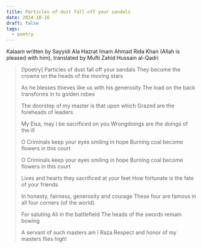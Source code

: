 ```yaml
---
title: Particles of dust fall off your sandals
date: 2024-10-16
draft: false
tags:
  - poetry
---
```


Kalaam written by Sayyidi Ala Hazrat Imam Ahmad Rida Khan (Allah is pleased with him), translated by Mufti Zahid Hussain al-Qadri

> [!poetry]
> Particles of dust fall off your sandals 
> They become the crowns on the heads of the moving stars
> 
> As he blesses thieves like us with his generosity 
> The load on the back transforms in to golden robes
> 
> The doorstep of my master is that upon which
> Grazed are the foreheads of leaders
> 
> My Eisa, may I be sacrificed on you 
> Wrongdoings are the doings of the ill
> 
> O Criminals keep your eyes smiling in hope
> Burning coal become flowers in this court
> 
> O Criminals keep your eyes smiling in hope
> Burning coal become flowers in this court
> 
> Lives and hearts they sacrificed at your feet 
> How fortunate is the fate of your friends
> 
> In honesty, fairness, generosity and courage 
> These four are famous in all four corners (of the world)
> 
> For saluting Ali in the battlefield 
> The heads of the swords remain bowing
> 
> A servant of such masters am I Raza
> Respect and honor of my masters flies high!
